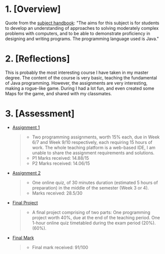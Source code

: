 # 1. [Overview]

Quote from the [subject handbook](https://handbook.unimelb.edu.au/subjects/comp90041):
"The aims for this subject is for students to develop an understanding of approaches to solving moderately complex problems with computers, and to be able to demonstrate proficiency in designing and writing programs. The programming language used is Java."

# 2. [Reflections]

This is probably the most interesting course I have taken in my master degree. The content of the course is very basic, teaching the fundamental of Java programming. However, the assignments are very interesting, making a rogue-like game. During I had a lot fun, and even created some Maps for the game, and shared with my classmates. 

# 3. [Assessment]

- [Assignment 1]()

  > - Two programming assignments, worth 15% each, due in Week 6/7 and Week 9/10 respectively, each requiring 15 hours of work. The whole teaching platform is a web-based IDE, I am unable to share the assignment requirements and solutions.
  > - P1 Marks received: 14.88/15
  > - P2 Marks received: 14.06/15

- [Assignment 2]()

  > - One online quiz, of 30 minutes duration (estimated 5 hours of preparation) in the middle of the semester (Week 3 or 4).
  > - Marks received: 28.5/30

- [Final Project]()

  > - A final project comprising of two parts: One programming project worth 40%, due at the end of the teaching period. One 1-hour online quiz timetabled during the exam period (20%). (60%).

- [Final Mark]()
  > - Final mark received: 91/100
